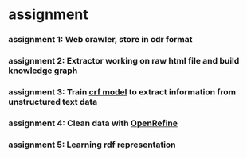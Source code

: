 # assignment

### assignment 1: Web crawler, store in cdr format
### assignment 2: Extractor working on raw html file and build knowledge graph
### assignment 3: Train [crf model](https://python-crfsuite.readthedocs.io/en/latest/) to extract information from unstructured text data
### assignment 4: Clean data with [OpenRefine](http://openrefine.org/)
### assignment 5: Learning rdf representation
